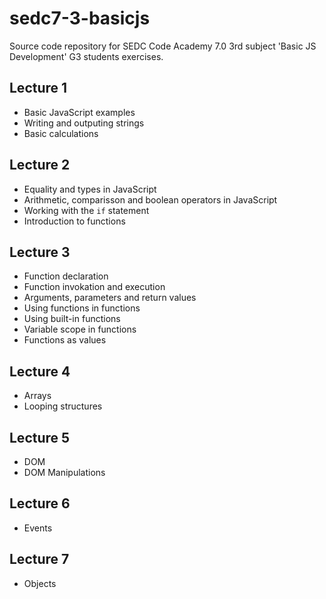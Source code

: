 # sedc7-3-basicjs
Source code repository for SEDC Code Academy 7.0 3rd subject 'Basic JS Development' G3 students exercises.

## Lecture 1
- Basic JavaScript examples
- Writing and outputing strings
- Basic calculations

## Lecture 2
- Equality and types in JavaScript
- Arithmetic, comparisson and boolean operators in JavaScript
- Working with the `if` statement
- Introduction to functions

## Lecture 3
- Function declaration
- Function invokation and execution
- Arguments, parameters and return values
- Using functions in functions
- Using built-in functions
- Variable scope in functions
- Functions as values

## Lecture 4
- Arrays
- Looping structures

## Lecture 5 
- DOM 
- DOM Manipulations

## Lecture 6
- Events

## Lecture 7
- Objects 